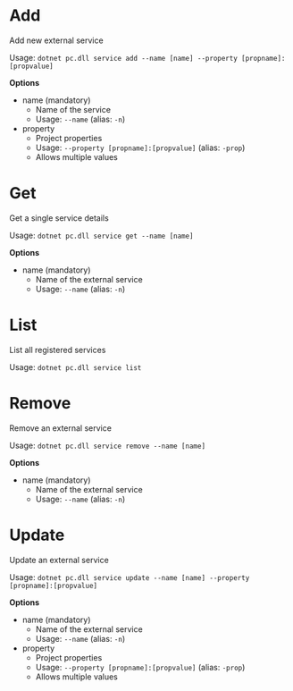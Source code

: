 # Add
Add new external service

Usage: 
`dotnet pc.dll service add --name [name] --property [propname]:[propvalue]`

**Options**
* name (mandatory)
    * Name of the service
    * Usage: `--name` (alias: `-n`)
* property
    * Project properties
    * Usage: `--property [propname]:[propvalue]` (alias: `-prop`)
    * Allows multiple values

# Get
Get a single service details

Usage: 
`dotnet pc.dll service get --name [name]`

**Options**
* name (mandatory)
    * Name of the external service
    * Usage: `--name` (alias: `-n`)

# List
List all registered services

Usage: 
`dotnet pc.dll service list`

# Remove
Remove an external service

Usage: 
`dotnet pc.dll service remove --name [name]` 

**Options**
* name (mandatory)
    * Name of the external service
    * Usage: `--name` (alias: `-n`)

# Update
Update an external service

Usage: 
`dotnet pc.dll service update --name [name] --property [propname]:[propvalue]` 

**Options**
* name (mandatory)
    * Name of the external service
    * Usage: `--name` (alias: `-n`)
* property
    * Project properties
    * Usage: `--property [propname]:[propvalue]` (alias: `-prop`)
    * Allows multiple values